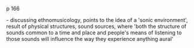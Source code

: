 p 166

\- discussing ethnomusicology, points to the idea of a 'sonic environment',
result of physical structures, sound sources, where 'both the structure of
sounds common to a time and place and people's means of listening to those
sounds will influence the way they experience anything aural'


